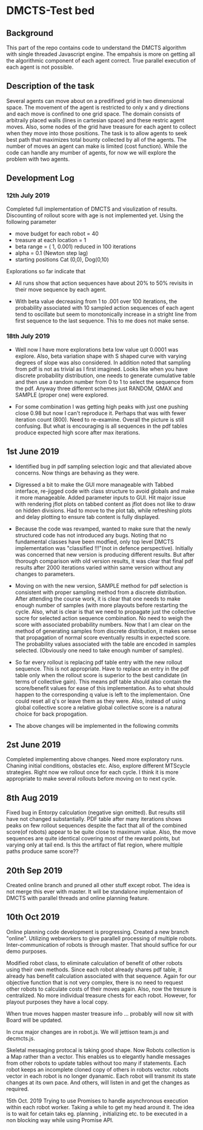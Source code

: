 # DMCTS-Test bed

## Background

This part of the repo contains code to understand the DMCTS algorithm 
with single threaded Javascript engine. The empahsis is more on 
getting all the algorithmic component of each agent correct. True parallel 
execution of each agent is not possible.

## Description of the task
Several agents can move about on a predifined grid in two dimensional
space. The movement of the agent is restricted to only x and y directions
and each move is confined to one grid space. The domain consists of arbitraily
placed walls (lines in cartesian space) and these restric agent moves.
Also, some nodes of the grid have treasure for each agent to collect when they
move into those positions. The task is to allow agents to seek best path that
maximizes total bounty collected by all of the agents. The number of moves 
an agent can make is limited (cost function). While the code can handle any 
mumber of agents, for now we will explore the problem with two agents.

## Development Log

### 12th July 2019

Completed full implementation of DMCTS and visulization of results.
Discounting of rollout score with age is not implemented yet.
Using the following parameter
* move budget for each robot = 40
* treasure at each location  = 1
* beta range = ( 1, 0.001)  reduced in  100 iterations
* alpha = 0.1 (Newton step lag)
* starting positions Cat (0,0), Dog(0,10)

Explorations so far indicate that

* All runs show that action sequences have about 20% to 50% revisits in 
their move sequence by each agent.

* With beta value decreasing from 1 to .001 over 100 iterations, the 
probability associated with 10 sampled action sequences of each agent tend
to oscillate but seem to monotonically increase in a stright line from first
sequence to the last sequence. This to me does not make sense.

### 18th July 2019
* Well now I have more explorations beta low value upt 0.0001 was explore.
Also, beta variation shape with S shaped curve with varying degrees of slope
was also considered. In addition noted that sampling from pdf is not as trivial
as I first imagined. Looks like when you have discrete probability distribution,
one needs to generate cumulative table and then use a random number from 0 to 1 to
select the sequence from the pdf. Anyway three different schemes just RANDOM, QMAX
and SAMPLE (proper one) were explored. 

* For some combination I was getting high peaks with just one pushing close 0.98
but now I can't reproduce it. Perhaps that was with fewer iteration count (800).
Need to re-examine. Overall the picture is still confusing. But what is encouraging is
all sequences in the pdf tables produce expected high score after max iterations.

## 1st June 2019
* Identified bug in pdf sampling selection logic and that alleviated above concerns. Now
things are behaving as they were.

* Digressed a bit to make the GUI more manageable with Tabbed interface, re-jigged code
with class structure to avoid globals and make it more manageable. Added parameter inputs
to GUI. Hit major issue with rendering jflot plots on tabbed content as jflot does not like
to draw on hidden divisions. Had to move to  the plot tab, while refreshing plots and delay
plotting to ensure tab content is fully displayed. 

* Because the code was revamped, wanted to make sure that the newly structured code has not 
introduced any bugs. Noting that no fundamental classes have been modfied, only top level
DMCTS implementation was "classified !!!"(not in defence perspective). Initially was concerned
that new version is producing different results. But after thorough comparison with old version
results, it was clear that final pdf results after 2000 iterations varied within same version 
without any changes to parameters.

* Moving on with the new version, SAMPLE method for pdf selection is consistent with proper
sampling method from a discrete distribution. After attending the course work, it is clear
that one needs to make enough number of samples (with more playouts before restarting the
cycle. Also, what is clear is that we need to propagate just the collective socre for selected
action sequence combination. No need to weigh the score with associated probability numbers.
Now that I am clear on the method of generating samples from discrete distribution, it makes
sense that propagation of normal score eventually results in expected score. The probability
values associated with the table are encoded in samples selected. (Obviously one need to take
enough number of samples).

* So far every rollout is replacing pdf table entry with the new rollout sequence. This is
not appropriate. Have to replace an entry in the pdf table only when the rollout score is 
superior to the best candidate (in terms of collective gain). This means pdf table should also
contain the score/benefit values for ease of this implementation. As to what should happen
to the corresponding q value is left to the implementaion. One could reset all q's or leave
them as they were. Also, instead of using global collective score a relative global collective
score is a natural choice for back propogation.

* The above changes will be implemented in the following commits
 


## 2st June 2019
Completed implementing above changes. Need more exploratory runs. Chaning initial conditions,
obstacles etc. Also, explore different MTScycle strategies. Right now we rollout once for each
cycle. I think it is more appropriate to make several rollouts before moving on to next cycle. 

## 8th Aug 2019
Fixed bug in Entorpy calculation (negative sign omitted). But results still have
not changed substantially. PDF table after many iterations shows peaks on few rollout sequences despite the
fact that all of the combined score(of robots) appear to be quite close to maximum value. Also, the
move sequences are quite identical covering most of the reward points, but varying
only at tail end. Is this the artifact of flat region, where multiple paths produce
same score??

## 20th Sep 2019
Created online branch and pruned all other stuff except robot. The idea is not merge this ever with master. 
It will be standalone implementaion of DMCTS with parallel threads and online planning feature.

## 10th Oct 2019
Online planning code development is progressing. Created a new branch
"online". Utilizing webworkers to give parallell processing of multiple robots.
Inter-communication of robots is through master. That should suffice
for our demo purposes. 

Modified robot class, to eliminate calculation of benefit of other robots
using their own methods. Since each robot already shares pdf table, it already
has benefit calculation associated with that sequence. Again for our 
objective function that is not very complex, there is no need to request
other robots to calculate costs of their moves again.
Also, now the tresure is centralized. No more individual treasure chests for
each robot. However,  for playout purposes they have a local copy. 

When true moves happen master treasure info ... probably will now sit with
Board will be updated.

In crux major changes are in robot.js. We will jettison
team.js and decmcts.js.

Skeletal messaging protocal is taking good shape. Now Robots collection
is a Map rather than a vector. This enables us to elegantly handle 
messages from other robots to update tables without too many if statements.
Each robot keeps an incomplete cloned copy of others in robots vector.
robots vector in each robot is no longer dyanamic. Each robot will transmit
its state changes at its own pace. And others, will listen in and get the 
changes as required. 

15th Oct. 2019
 Trying to use Promises to handle asynchronous execution within each
robot worker. Taking a while to get my head around it. The idea is to wait
for cetain taks eg. planning , initializing etc. to be executed in a non
blocking way while using Promise API.
